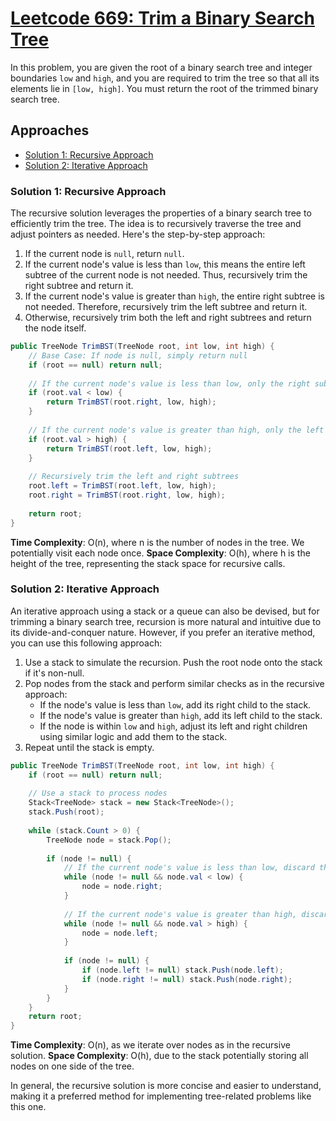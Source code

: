 # [Leetcode 669: Trim a Binary Search Tree](https://leetcode.com/problems/trim-a-binary-search-tree/)

In this problem, you are given the root of a binary search tree and integer boundaries `low` and `high`, and you are required to trim the tree so that all its elements lie in `[low, high]`. You must return the root of the trimmed binary search tree.

## Approaches
- [Solution 1: Recursive Approach](#solution-1-recursive-approach)
- [Solution 2: Iterative Approach](#solution-2-iterative-approach)

### Solution 1: Recursive Approach
The recursive solution leverages the properties of a binary search tree to efficiently trim the tree. The idea is to recursively traverse the tree and adjust pointers as needed. Here's the step-by-step approach:

1. If the current node is `null`, return `null`.
2. If the current node's value is less than `low`, this means the entire left subtree of the current node is not needed. Thus, recursively trim the right subtree and return it.
3. If the current node's value is greater than `high`, the entire right subtree is not needed. Therefore, recursively trim the left subtree and return it.
4. Otherwise, recursively trim both the left and right subtrees and return the node itself.

```csharp
public TreeNode TrimBST(TreeNode root, int low, int high) {
    // Base Case: If node is null, simply return null
    if (root == null) return null;
    
    // If the current node's value is less than low, only the right subtree might have valid nodes
    if (root.val < low) {
        return TrimBST(root.right, low, high);
    }
    
    // If the current node's value is greater than high, only the left subtree might have valid nodes
    if (root.val > high) {
        return TrimBST(root.left, low, high);
    }
    
    // Recursively trim the left and right subtrees
    root.left = TrimBST(root.left, low, high);
    root.right = TrimBST(root.right, low, high);
    
    return root;
}
```

**Time Complexity**: O(n), where n is the number of nodes in the tree. We potentially visit each node once.
**Space Complexity**: O(h), where h is the height of the tree, representing the stack space for recursive calls.

### Solution 2: Iterative Approach
An iterative approach using a stack or a queue can also be devised, but for trimming a binary search tree, recursion is more natural and intuitive due to its divide-and-conquer nature. However, if you prefer an iterative method, you can use this following approach:

1. Use a stack to simulate the recursion. Push the root node onto the stack if it's non-null.
2. Pop nodes from the stack and perform similar checks as in the recursive approach:
   - If the node's value is less than `low`, add its right child to the stack.
   - If the node's value is greater than `high`, add its left child to the stack.
   - If the node is within `low` and `high`, adjust its left and right children using similar logic and add them to the stack.
3. Repeat until the stack is empty.

```csharp
public TreeNode TrimBST(TreeNode root, int low, int high) {
    if (root == null) return null;
    
    // Use a stack to process nodes
    Stack<TreeNode> stack = new Stack<TreeNode>();
    stack.Push(root);
    
    while (stack.Count > 0) {
        TreeNode node = stack.Pop();
        
        if (node != null) {
            // If the current node's value is less than low, discard the left subtree
            while (node != null && node.val < low) {
                node = node.right;
            }
            
            // If the current node's value is greater than high, discard the right subtree
            while (node != null && node.val > high) {
                node = node.left;
            }
            
            if (node != null) {
                if (node.left != null) stack.Push(node.left);
                if (node.right != null) stack.Push(node.right);
            }
        }
    }
    return root;
}
```

**Time Complexity**: O(n), as we iterate over nodes as in the recursive solution.
**Space Complexity**: O(h), due to the stack potentially storing all nodes on one side of the tree.

In general, the recursive solution is more concise and easier to understand, making it a preferred method for implementing tree-related problems like this one.

